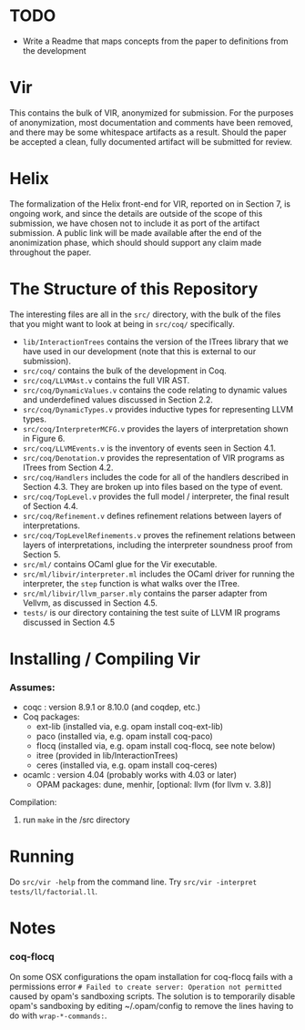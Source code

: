 # TODO

- Write a Readme that maps concepts from the paper to definitions from the development

# Vir

This contains the bulk of VIR, anonymized for submission. For the
purposes of anonymization, most documentation and comments have been
removed, and there may be some whitespace artifacts as a
result. Should the paper be accepted a clean, fully documented
artifact will be submitted for review.

# Helix

The formalization of the Helix front-end for VIR, reported on in
Section 7, is ongoing work, and since the details are outside of the
scope of this submission, we have chosen not to include it as port of
the artifact submission. A public link will be made available after
the end of the anonimization phase, which should should support any
claim made throughout the paper.

# The Structure of this Repository

The interesting files are all in the `src/` directory, with the bulk
of the files that you might want to look at being in `src/coq/`
specifically.

- `lib/InteractionTrees` contains the version of the ITrees library that we have used in our development (note that this is external to our submission).
- `src/coq/` contains the bulk of the development in Coq.
- `src/coq/LLVMAst.v` contains the full VIR AST.
- `src/coq/DynamicValues.v` contains the code relating to dynamic values and underdefined values discussed in Section 2.2.
- `src/coq/DynamicTypes.v` provides inductive types for representing LLVM types.
- `src/coq/InterpreterMCFG.v` provides the layers of interpretation shown in Figure 6.
- `src/coq/LLVMEvents.v` is the inventory of events seen in Section 4.1.
- `src/coq/Denotation.v` provides the representation of VIR programs as ITrees from Section 4.2.
- `src/coq/Handlers` includes the code for all of the handlers described in Section 4.3. They are broken up into files based on the type of event.
- `src/coq/TopLevel.v` provides the full model / interpreter, the final result of Section 4.4.
- `src/coq/Refinement.v` defines refinement relations between layers of interpretations.
- `src/coq/TopLevelRefinements.v` proves the refinement relations between layers of interpretations, including the interpreter soundness proof from Section 5.
- `src/ml/` contains OCaml glue for the Vir executable.
- `src/ml/libvir/interpreter.ml` includes the OCaml driver for running the interpreter, the `step` function is what walks over the ITree.
- `src/ml/libvir/llvm_parser.mly` contains the parser adapter from Vellvm, as discussed in Section 4.5.
- `tests/` is our directory containing the test suite of LLVM IR programs discussed in Section 4.5

# Installing / Compiling Vir

### Assumes: 
  - coqc   : version 8.9.1 or 8.10.0 (and coqdep, etc.) 
  - Coq packages: 
    - ext-lib    (installed via, e.g. opam install coq-ext-lib)
    - paco       (installed via, e.g. opam install coq-paco)
    - flocq      (installed via, e.g. opam install coq-flocq, see note below) 
    - itree      (provided in lib/InteractionTrees)
    - ceres      (installed via, e.g. opam install coq-ceres)
- ocamlc : version 4.04    (probably works with 4.03 or later)
  - OPAM packages: dune, menhir, [optional: llvm  (for llvm v. 3.8)]

Compilation:

1. run `make` in the /src directory

# Running

Do `src/vir -help` from the command line.
Try `src/vir -interpret tests/ll/factorial.ll`.

# Notes

### coq-flocq

On some OSX configurations the opam installation for coq-flocq fails with a
permissions error `# Failed to create server: Operation not permitted` caused by
opam's sandboxing scripts.  The solution is to temporarily disable opam's
sandboxing by editing ~/.opam/config to remove the lines having to do with
`wrap-*-commands:`.

